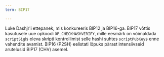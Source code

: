 ```yaml
---
term: BIP17

---
```

Luke Dashjr'i ettepanek, mis konkureeris BIP12 ja BIP16-ga. BIP17 võttis kasutusele uue opkoodi `OP_CHECKHASHVERIFY`, mille eesmärk on võimaldada `scriptSig`is oleva skripti kontrollimist selle hashi suhtes `scriptPubKey`s enne vahendite avamist. BIP16 (P2SH) eelistati lõpuks pärast intensiivseid arutelusid BIP17 (CHV) asemel.